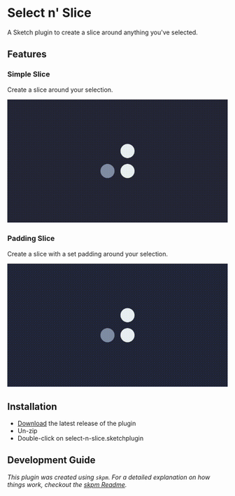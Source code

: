 # Select n' Slice
A Sketch plugin to create a slice around anything you've selected.

## Features

### Simple Slice
Create a slice around your selection.

![Demonstation of the Simple Slice feature.](readme-assets/showcase-simpleslice.gif)

### Padding Slice
Create a slice with a set padding around your selection.

![Demonstation of the Padding Slice feature.](readme-assets/showcase-paddingslice.gif)

## Installation

- [Download](../../releases/latest/download/select-n-slice.sketchplugin.zip) the latest release of the plugin
- Un-zip
- Double-click on select-n-slice.sketchplugin

## Development Guide

_This plugin was created using `skpm`. For a detailed explanation on how things work, checkout the [skpm Readme](https://github.com/skpm/skpm/blob/master/README.md)._

